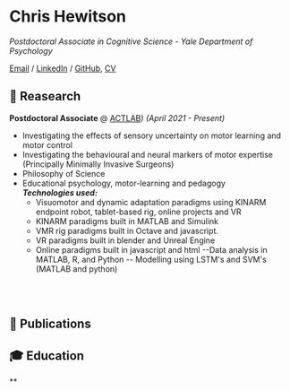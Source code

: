 # Chris Hewitson

_Postdoctoral Associate in Cognitive Science - Yale Department of Psychology_ <br>

[Email](mailto:christopher.hewitson@yale.edu) / [LinkedIn](https://au.linkedin.com/in/chris-hewitson-b77b11200) / [GitHub](https://github.com/hewitsonchris/), [CV](https://github.com/Hewitsonchris/professional_website/blob/5bae5229d32359d26c5172bf6e4dcd3fdba0ea86/2021_CV%20(1).pdf)



## 🧠 Reasearch

**Postdoctoral Associate** @ [ACTLAB](http://actcompthink.org/)) _(April 2021 - Present)_ <br>
  - Investigating the effects of sensory uncertainty on motor learning and motor control
  - Investigating the behavioural and neural markers of motor expertise (Principally Minimally Invasive Surgeons)
  - Philosophy of Science
  - Educational psychology, motor-learning and pedagogy  
  **_Technologies used:_**
     - Visuomotor and dynamic adaptation paradigms using KINARM endpoint robot, tablet-based rig, online projects and VR
     - KINARM paradigms built in MATLAB and Simulink
     - VMR rig paradigms built in Octave and javascript.
     - VR paradigms built in blender and Unreal Engine
     - Online paradigms built in javascript and html
       --Data analysis in MATLAB, R, and Python
       -- Modelling using LSTM's and SVM's (MATLAB and python) 
       
<br><br>

## 📖 Publications


## 🎓 Education

**
